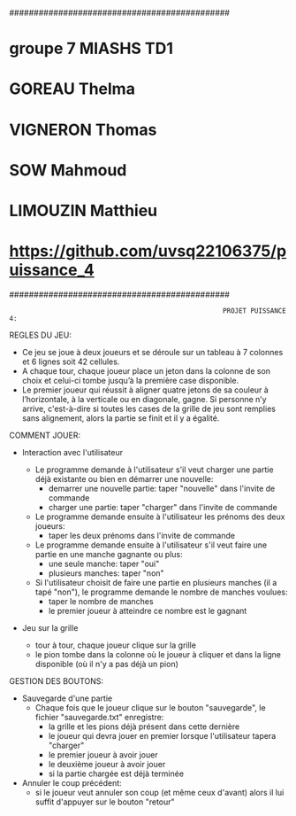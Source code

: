 #############################################
# groupe 7 MIASHS TD1
# GOREAU Thelma
# VIGNERON Thomas
# SOW Mahmoud
# LIMOUZIN Matthieu
# https://github.com/uvsq22106375/puissance_4
#############################################


                                                          PROJET PUISSANCE 4:


REGLES DU JEU:

- Ce jeu se joue à deux joueurs et se déroule sur un tableau à 7 colonnes et 6 lignes soit 42 cellules. 
- A chaque tour, chaque joueur place un jeton dans la colonne de son choix et celui-ci tombe jusqu’à la première case disponible. 
- Le premier joueur qui réussit à aligner quatre jetons de sa couleur à l’horizontale, à la verticale ou en diagonale, gagne. Si personne n’y arrive, c'est-à-dire si toutes les cases de la grille de jeu sont remplies sans alignement, alors la partie se finit et il y a égalité.


COMMENT JOUER:

- Interaction avec l'utilisateur
    - Le programme demande à l'utilisateur s'il veut charger une partie déjà existante ou bien en démarrer une nouvelle:
        - demarrer une nouvelle partie: taper "nouvelle" dans l'invite de commande
        - charger une partie: taper "charger" dans l'invite de commande
    - Le programme demande ensuite à l'utilisateur les prénoms des deux joueurs:
        - taper les deux prénoms dans l'invite de commande
    - Le programme demande ensuite à l'utilisateur s'il veut faire une partie en une manche gagnante ou plus:
        - une seule manche: taper "oui"
        - plusieurs manches: taper "non"
    - Si l'utilisateur choisit de faire une partie en plusieurs manches (il a tapé "non"), le programme demande le nombre de manches voulues:
        - taper le nombre de manches
        - le premier joueur à atteindre ce nombre est le gagnant

- Jeu sur la grille
    - tour à tour, chaque joueur clique sur la grille
    - le pion tombe dans la colonne où le joueur à cliquer et dans la ligne disponible (où il n'y a pas déjà un pion)


GESTION DES BOUTONS:

- Sauvegarde d'une partie
    - Chaque fois que le joueur clique sur le bouton "sauvegarde", le fichier "sauvegarde.txt" enregistre:
        - la grille et les pions déjà présent dans cette dernière
        - le joueur qui devra jouer en premier lorsque l'utilisateur tapera "charger"
        - le premier joueur à avoir jouer
        - le deuxième joueur à avoir jouer
        - si la partie chargée est déjà terminée
- Annuler le coup précédent:
    - si le joueur veut annuler son coup (et même ceux d'avant) alors il lui suffit d'appuyer sur le bouton "retour"












